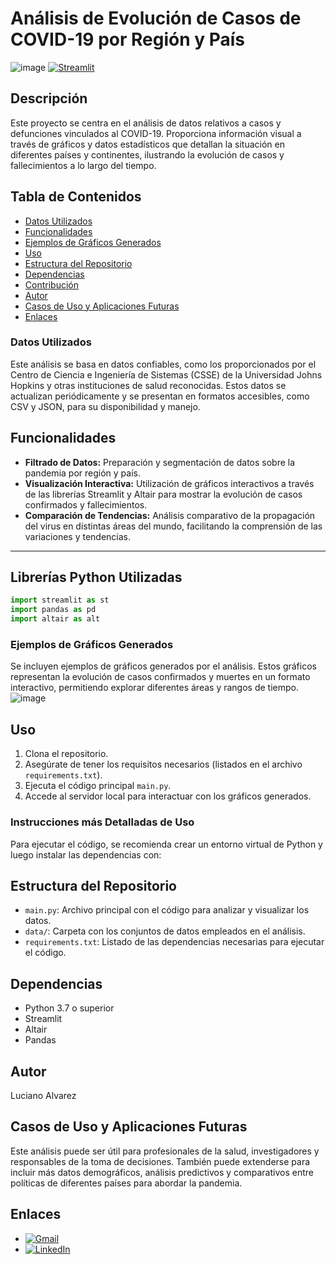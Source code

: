 # Análisis de Evolución de Casos de COVID-19 por Región y País
![image](https://github.com/LUXI4NO/Covid-19/assets/140111840/959b1207-5878-4fa0-9f6e-adffb08936a8)
[![Streamlit](https://img.shields.io/badge/Streamlit-FF4B4B?style=for-the-badge&logo=streamlit&logoColor=white)](https://covidanalyst.streamlit.app/)

## Descripción

Este proyecto se centra en el análisis de datos relativos a casos y defunciones vinculados al COVID-19. Proporciona información visual a través de gráficos y datos estadísticos que detallan la situación en diferentes países y continentes, ilustrando la evolución de casos y fallecimientos a lo largo del tiempo.

## Tabla de Contenidos

- [Datos Utilizados](#datos-utilizados)
- [Funcionalidades](#funcionalidades)
- [Ejemplos de Gráficos Generados](#ejemplos-de-gráficos-generados)
- [Uso](#uso)
- [Estructura del Repositorio](#estructura-del-repositorio)
- [Dependencias](#dependencias)
- [Contribución](#contribución)
- [Autor](#autor)
- [Casos de Uso y Aplicaciones Futuras](#casos-de-uso-y-aplicaciones-futuras)
- [Enlaces](#enlaces)

### Datos Utilizados

Este análisis se basa en datos confiables, como los proporcionados por el Centro de Ciencia e Ingeniería de Sistemas (CSSE) de la Universidad Johns Hopkins y otras instituciones de salud reconocidas. Estos datos se actualizan periódicamente y se presentan en formatos accesibles, como CSV y JSON, para su disponibilidad y manejo.

## Funcionalidades

- **Filtrado de Datos:** Preparación y segmentación de datos sobre la pandemia por región y país.
- **Visualización Interactiva:** Utilización de gráficos interactivos a través de las librerías Streamlit y Altair para mostrar la evolución de casos confirmados y fallecimientos.
- **Comparación de Tendencias:** Análisis comparativo de la propagación del virus en distintas áreas del mundo, facilitando la comprensión de las variaciones y tendencias.

---

## Librerías Python Utilizadas
```python
import streamlit as st
import pandas as pd
import altair as alt
```

### Ejemplos de Gráficos Generados

Se incluyen ejemplos de gráficos generados por el análisis. Estos gráficos representan la evolución de casos confirmados y muertes en un formato interactivo, permitiendo explorar diferentes áreas y rangos de tiempo.
![image](https://github.com/LUXI4NO/Covid-19/assets/140111840/3722f26f-f642-47a5-9574-65b323f650c9)


## Uso

1. Clona el repositorio.
2. Asegúrate de tener los requisitos necesarios (listados en el archivo `requirements.txt`).
3. Ejecuta el código principal `main.py`.
4. Accede al servidor local para interactuar con los gráficos generados.

### Instrucciones más Detalladas de Uso

Para ejecutar el código, se recomienda crear un entorno virtual de Python y luego instalar las dependencias con:



## Estructura del Repositorio

- `main.py`: Archivo principal con el código para analizar y visualizar los datos.
- `data/`: Carpeta con los conjuntos de datos empleados en el análisis.
- `requirements.txt`: Listado de las dependencias necesarias para ejecutar el código.

## Dependencias

- Python 3.7 o superior
- Streamlit
- Altair
- Pandas

## Autor

Luciano Alvarez

## Casos de Uso y Aplicaciones Futuras

Este análisis puede ser útil para profesionales de la salud, investigadores y responsables de la toma de decisiones. También puede extenderse para incluir más datos demográficos, análisis predictivos y comparativos entre políticas de diferentes países para abordar la pandemia.

## Enlaces
- [![Gmail](https://img.shields.io/badge/Gmail-D14836?style=for-the-badge&logo=gmail&logoColor=white)](mailto:alvarezlucianoezequiel@gmail.com)
- [![LinkedIn](https://img.shields.io/badge/LinkedIn-0A66C2?style=for-the-badge&logo=linkedin&logoColor=white)](https://www.linkedin.com/in/luciano-alvarez-332843285/)
